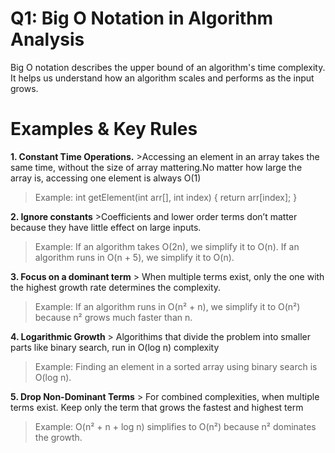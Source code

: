 # Q1:  Big O Notation in Algorithm Analysis

Big O notation describes the upper bound of an algorithm's time complexity. It helps us understand how an algorithm scales and performs as the input grows.

# Examples & Key Rules 

**1. Constant Time Operations.**
    >Accessing an element in an array takes the same time, without the size of array mattering.No matter how large the  array is, accessing one element is always O(1)
 >Example:
  int getElement(int arr[], int index) {
    return arr[index]; 
}


**2. Ignore constants**
      >Coefficients and lower order terms don’t matter because they have little effect on large inputs.
>Example:
    If an algorithm takes O(2n), we simplify it to O(n).
    If an algorithm runs in O(n + 5), we simplify it to O(n).

**3. Focus on a dominant term**
      > When multiple terms exist, only the one with the highest growth rate determines the complexity.
   > Example:
      If an algorithm runs in O(n² + n), we simplify it to O(n²) because n² grows much faster than n.

   **4.  Logarithmic Growth**
       > Algorithims that divide the problem into smaller parts like binary search, run in O(log n) complexity
   > Example:
    Finding an element in a sorted array using binary search is O(log n).

**5. Drop Non-Dominant Terms**
        > For combined complexities, when multiple terms exist. Keep only the term that grows the fastest and highest term
   > Example:
     O(n² + n + log n) simplifies to O(n²) because n² dominates the growth.


